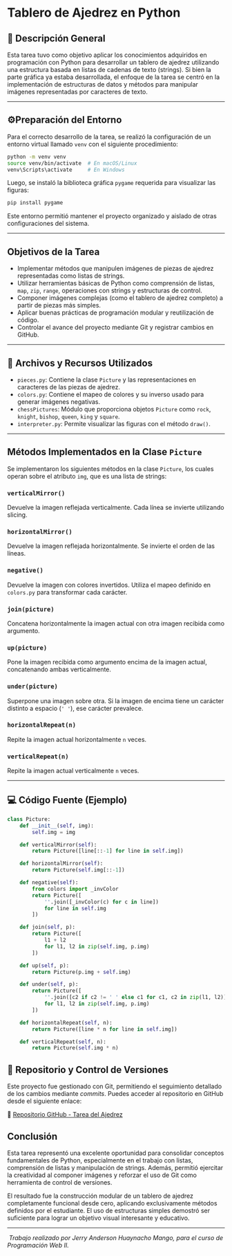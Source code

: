 # Tablero de Ajedrez en Python

## 📌 Descripción General

Esta tarea tuvo como objetivo aplicar los conocimientos adquiridos en programación con Python para desarrollar un tablero de ajedrez utilizando una estructura basada en listas de cadenas de texto (strings). Si bien la parte gráfica ya estaba desarrollada, el enfoque de la tarea se centró en la implementación de estructuras de datos y métodos para manipular imágenes representadas por caracteres de texto.

---

## ⚙Preparación del Entorno

Para el correcto desarrollo de la tarea, se realizó la configuración de un entorno virtual llamado `venv` con el siguiente procedimiento:

```bash
python -m venv venv
source venv/bin/activate  # En macOS/Linux
venv\Scripts\activate     # En Windows
```

Luego, se instaló la biblioteca gráfica `pygame` requerida para visualizar las figuras:

```bash
pip install pygame
```

Este entorno permitió mantener el proyecto organizado y aislado de otras configuraciones del sistema.

---

##  Objetivos de la Tarea

* Implementar métodos que manipulen imágenes de piezas de ajedrez representadas como listas de strings.
* Utilizar herramientas básicas de Python como comprensión de listas, `map`, `zip`, `range`, operaciones con strings y estructuras de control.
* Componer imágenes complejas (como el tablero de ajedrez completo) a partir de piezas más simples.
* Aplicar buenas prácticas de programación modular y reutilización de código.
* Controlar el avance del proyecto mediante Git y registrar cambios en GitHub.

---

## 📁 Archivos y Recursos Utilizados

* `pieces.py`: Contiene la clase `Picture` y las representaciones en caracteres de las piezas de ajedrez.
* `colors.py`: Contiene el mapeo de colores y su inverso usado para generar imágenes negativas.
* `chessPictures`: Módulo que proporciona objetos `Picture` como `rock`, `knight`, `bishop`, `queen`, `king` y `square`.
* `interpreter.py`: Permite visualizar las figuras con el método `draw()`.

---

##  Métodos Implementados en la Clase `Picture`

Se implementaron los siguientes métodos en la clase `Picture`, los cuales operan sobre el atributo `img`, que es una lista de strings:

### `verticalMirror()`

Devuelve la imagen reflejada verticalmente. Cada línea se invierte utilizando slicing.

### `horizontalMirror()`

Devuelve la imagen reflejada horizontalmente. Se invierte el orden de las líneas.

### `negative()`

Devuelve la imagen con colores invertidos. Utiliza el mapeo definido en `colors.py` para transformar cada carácter.

### `join(picture)`

Concatena horizontalmente la imagen actual con otra imagen recibida como argumento.

### `up(picture)`

Pone la imagen recibida como argumento encima de la imagen actual, concatenando ambas verticalmente.

### `under(picture)`

Superpone una imagen sobre otra. Si la imagen de encima tiene un carácter distinto a espacio (`' '`), ese carácter prevalece.

### `horizontalRepeat(n)`

Repite la imagen actual horizontalmente `n` veces.

### `verticalRepeat(n)`

Repite la imagen actual verticalmente `n` veces.

---

## 💻 Código Fuente (Ejemplo)

```python
class Picture:
    def __init__(self, img):
        self.img = img

    def verticalMirror(self):
        return Picture([line[::-1] for line in self.img])

    def horizontalMirror(self):
        return Picture(self.img[::-1])

    def negative(self):
        from colors import _invColor
        return Picture([
            ''.join([_invColor(c) for c in line])
            for line in self.img
        ])

    def join(self, p):
        return Picture([
            l1 + l2
            for l1, l2 in zip(self.img, p.img)
        ])

    def up(self, p):
        return Picture(p.img + self.img)

    def under(self, p):
        return Picture([
            ''.join([c2 if c2 != ' ' else c1 for c1, c2 in zip(l1, l2)])
            for l1, l2 in zip(self.img, p.img)
        ])

    def horizontalRepeat(self, n):
        return Picture([line * n for line in self.img])

    def verticalRepeat(self, n):
        return Picture(self.img * n)
```


## 🔧 Repositorio y Control de Versiones

Este proyecto fue gestionado con Git, permitiendo el seguimiento detallado de los cambios mediante *commits*. Puedes acceder al repositorio en GitHub desde el siguiente enlace:

🔗 [Repositorio GitHub - Tarea del Ajedrez](https://github.com/JerryAndersonh/Lab5-python)


## Conclusión

Esta tarea representó una excelente oportunidad para consolidar conceptos fundamentales de Python, especialmente en el trabajo con listas, comprensión de listas y manipulación de strings. Además, permitió ejercitar la creatividad al componer imágenes y reforzar el uso de Git como herramienta de control de versiones.

El resultado fue la construcción modular de un tablero de ajedrez completamente funcional desde cero, aplicando exclusivamente métodos definidos por el estudiante. El uso de estructuras simples demostró ser suficiente para lograr un objetivo visual interesante y educativo.

---

️ *Trabajo realizado por Jerry Anderson Huaynacho Mango, para el curso de Programación Web II.*
